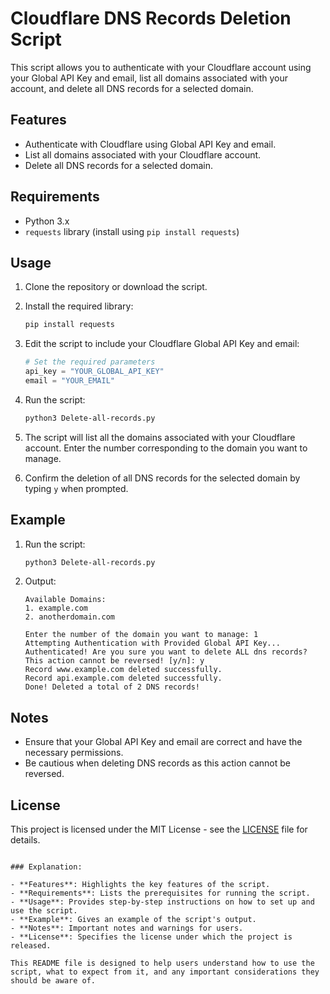 
# Cloudflare DNS Records Deletion Script

This script allows you to authenticate with your Cloudflare account using your Global API Key and email, list all domains associated with your account, and delete all DNS records for a selected domain.

## Features

- Authenticate with Cloudflare using Global API Key and email.
- List all domains associated with your Cloudflare account.
- Delete all DNS records for a selected domain.

## Requirements

- Python 3.x
- `requests` library (install using `pip install requests`)

## Usage

1. Clone the repository or download the script.

2. Install the required library:
   ```sh
   pip install requests
   ```

3. Edit the script to include your Cloudflare Global API Key and email:
   ```python
   # Set the required parameters
   api_key = "YOUR_GLOBAL_API_KEY"
   email = "YOUR_EMAIL"
   ```

4. Run the script:
   ```sh
   python3 Delete-all-records.py
   ```

5. The script will list all the domains associated with your Cloudflare account. Enter the number corresponding to the domain you want to manage.

6. Confirm the deletion of all DNS records for the selected domain by typing `y` when prompted.

## Example

1. Run the script:
   ```sh
   python3 Delete-all-records.py
   ```

2. Output:
   ```
   Available Domains:
   1. example.com
   2. anotherdomain.com

   Enter the number of the domain you want to manage: 1
   Attempting Authentication with Provided Global API Key...
   Authenticated! Are you sure you want to delete ALL dns records? This action cannot be reversed! [y/n]: y
   Record www.example.com deleted successfully.
   Record api.example.com deleted successfully.
   Done! Deleted a total of 2 DNS records!
   ```

## Notes

- Ensure that your Global API Key and email are correct and have the necessary permissions.
- Be cautious when deleting DNS records as this action cannot be reversed.

## License

This project is licensed under the MIT License - see the [LICENSE](LICENSE) file for details.
```

### Explanation:

- **Features**: Highlights the key features of the script.
- **Requirements**: Lists the prerequisites for running the script.
- **Usage**: Provides step-by-step instructions on how to set up and use the script.
- **Example**: Gives an example of the script's output.
- **Notes**: Important notes and warnings for users.
- **License**: Specifies the license under which the project is released.

This README file is designed to help users understand how to use the script, what to expect from it, and any important considerations they should be aware of.
